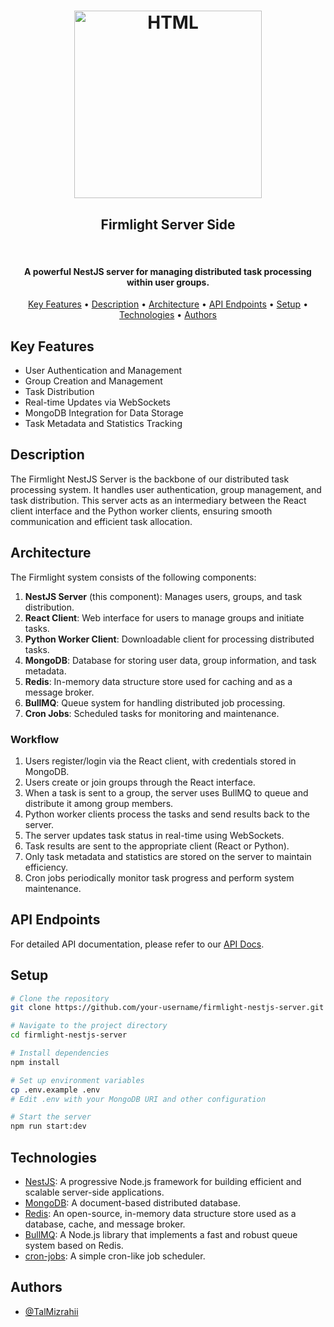 <h1 align="center">
<p align="center">
<a href="https://firmlight-api.onrender.com/"><img src="https://github.com/TalMizrahii/firmlight-py-client/blob/main/Assets/FullLogo.png" alt="HTML" width="300"></a>
</p>
<h2 align="center">
  Firmlight Server Side
</h2>
  <br>
</h1> 
<h4 align="center">A powerful NestJS server for managing distributed task processing within user groups.</h4>

<p align="center">
  <a href="#key-features">Key Features</a> •
  <a href="#description">Description</a> •
  <a href="#architecture">Architecture</a> •
  <a href="#api-endpoints">API Endpoints</a> •
  <a href="#setup">Setup</a> •
  <a href="#technologies">Technologies</a> •
  <a href="#authors">Authors</a>
</p>

## Key Features

* User Authentication and Management
* Group Creation and Management
* Task Distribution
* Real-time Updates via WebSockets
* MongoDB Integration for Data Storage
* Task Metadata and Statistics Tracking

## Description

The Firmlight NestJS Server is the backbone of our distributed task processing system. It handles user authentication, group management, and task distribution. This server acts as an intermediary between the React client interface and the Python worker clients, ensuring smooth communication and efficient task allocation.

## Architecture

The Firmlight system consists of the following components:

1. **NestJS Server** (this component): Manages users, groups, and task distribution.
2. **React Client**: Web interface for users to manage groups and initiate tasks.
3. **Python Worker Client**: Downloadable client for processing distributed tasks.
4. **MongoDB**: Database for storing user data, group information, and task metadata.
5. **Redis**: In-memory data structure store used for caching and as a message broker.
6. **BullMQ**: Queue system for handling distributed job processing.
7. **Cron Jobs**: Scheduled tasks for monitoring and maintenance.

### Workflow

1. Users register/login via the React client, with credentials stored in MongoDB.
2. Users create or join groups through the React interface.
3. When a task is sent to a group, the server uses BullMQ to queue and distribute it among group members.
4. Python worker clients process the tasks and send results back to the server.
5. The server updates task status in real-time using WebSockets.
6. Task results are sent to the appropriate client (React or Python).
7. Only task metadata and statistics are stored on the server to maintain efficiency.
8. Cron jobs periodically monitor task progress and perform system maintenance.

## API Endpoints

For detailed API documentation, please refer to our [API Docs](https://firmlight-api.onrender.com/api).

## Setup

```bash
# Clone the repository
git clone https://github.com/your-username/firmlight-nestjs-server.git

# Navigate to the project directory
cd firmlight-nestjs-server

# Install dependencies
npm install

# Set up environment variables
cp .env.example .env
# Edit .env with your MongoDB URI and other configuration

# Start the server
npm run start:dev
```

## Technologies

- [NestJS](https://nestjs.com/): A progressive Node.js framework for building efficient and scalable server-side applications.
- [MongoDB](https://www.mongodb.com/): A document-based distributed database.
- [Redis](https://redis.io/): An open-source, in-memory data structure store used as a database, cache, and message broker.
- [BullMQ](https://docs.bullmq.io/): A Node.js library that implements a fast and robust queue system based on Redis.
- [cron-jobs](https://cron-job.org/en/): A simple cron-like job scheduler.

## Authors

* [@TalMizrahii](https://github.com/TalMizrahii)
